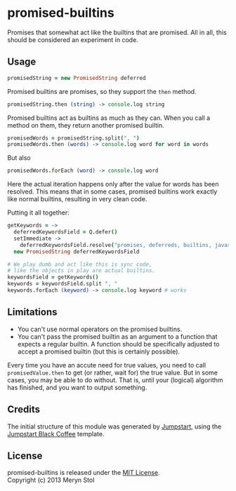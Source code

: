 # promised-builtins

Promises that somewhat act like the builtins that are promised.
All in all, this should be considered an experiment in code.

## Usage

```coffee
promisedString = new PromisedString deferred
```

Promised builtins are promises, so they support the `then` method.

```coffee
promisedString.then (string) -> console.log string
```

Promised builtins act as builtins as much as they can. When you call a method on them, they return another promised builtin.

```coffee
promisedWords = promisedString.split(", ")
promisedWords.then (words) -> console.log word for word in words
```

But also

```coffee
promisedWords.forEach (word) -> console.log word 
```

Here the actual iteration happens only after the value for words has been resolved.
This means that in some cases, promised builtins work exactly like normal builtins, resulting in very clean code.

Putting it all together:

```coffee
getKeywords = ->
  deferredKeywordsField = Q.defer()
  setImmediate ->
    deferredKeywordsField.resolve("promises, deferreds, builtins, javascript, asynchronous")
  new PromisedString deferredKeywordsField

# We play dumb and act like this is sync code,
# like the objects in play are actual builtins.
keywordsField = getKeywords()
keywords = keywordsField.split ", "
keywords.forEach (keyword) -> console.log keyword # works
```

## Limitations

* You can't use normal operators on the promised builtins.
* You can't pass the promised builtin as an argument to a function that expects a regular builtin. A function should be specifically adjusted to accept a promised builtin (but this is certainly possible).

Every time you have an accute need for true values, you need to call `promisedValue.then` to get (or rather, wait for) the true value. But in some cases, you may be able to do without. That is, until your (logical) algorithm has finished, and you want to output something.

## Credits

The initial structure of this module was generated by [Jumpstart](https://github.com/meryn/jumpstart), using the [Jumpstart Black Coffee](https://github.com/meryn/jumpstart-black-coffee) template.

## License

promised-builtins is released under the [MIT License](http://opensource.org/licenses/MIT).  
Copyright (c) 2013 Meryn Stol  
